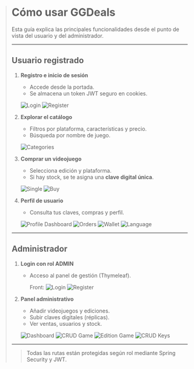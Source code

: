 > # Cómo usar GGDeals
> 
> Esta guía explica las principales funcionalidades desde el punto de vista del usuario y del administrador.
> 
> ---
> 
> ## Usuario registrado
> 
> 1. **Registro e inicio de sesión**
>    - Accede desde la portada.
>    - Se almacena un token JWT seguro en cookies.
> 
>     ![Login](./image/front-login.PNG)
>     ![Register](./image/front-register.PNG)
> 
> 2. **Explorar el catálogo**
>    - Filtros por plataforma, características y precio.
>    - Búsqueda por nombre de juego.
>    
>    ![Categories](./image/front-categories.PNG)
> 
> 3. **Comprar un videojuego**
>    - Selecciona edición y plataforma.
>    - Si hay stock, se te asigna una **clave digital única**.
> 
>    ![Single](./image/front-single-game.PNG)
>    ![Buy](./image/front-sale.png)
>   
> 
> 4. **Perfil de usuario**
>    - Consulta tus claves, compras y perfil.
> 
>    ![Profile Dashboard](./image/front-dashboard.PNG)
>    ![Orders](./image/front-orders.PNG)
>    ![Wallet](./image/front-wallet.PNG)
>    ![Language](./image/front-language.PNG)
> ---
> 
> ## Administrador
> 
> 1. **Login con rol ADMIN**
>    - Acceso al panel de gestión (Thymeleaf).
>      
>      Front:
>     ![Login](./image/back-login.PNG)
>     ![Register](./image/back-register.PNG)
> 
> 2. **Panel administrativo**
>    - Añadir videojuegos y ediciones.
>    - Subir claves digitales (réplicas).
>    - Ver ventas, usuarios y stock.
> 
>    ![Dashboard](./image/back-dashboard.png)
>    ![CRUD Game](./image/back-games.png)
>    ![Edition Game](./image/back-editions-game.png)
>    ![CRUD Keys](./image/back-keys.png)
> ---
> 
>> Todas las rutas están protegidas según rol mediante Spring Security y JWT.
